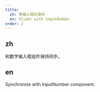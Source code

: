 ```yaml
---
title:
  zh: 带输入框的滑块
  en: Slider with InputNumber
order: 2
---
```


## zh

和数字输入框组件保持同步。

## en

Synchronize with InputNumber component.
